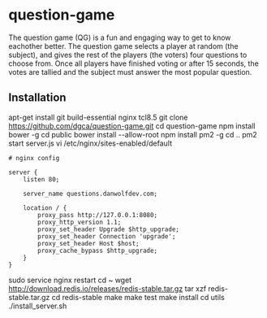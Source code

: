 # question-game

The question game (QG) is a fun and engaging way to get to know eachother better. The question game selects a player at random (the subject), and gives the rest of the players (the voters) four questions to choose from. Once all players have finished voting or after 15 seconds, the votes are tallied and the subject must answer the most popular question.

## Installation
apt-get install git build-essential nginx tcl8.5
git clone https://github.com/dgca/question-game.git
cd question-game
npm install bower -g
cd public
bower install --allow-root
npm install pm2 -g
cd ..
pm2 start server.js
vi /etc/nginx/sites-enabled/default
```
# nginx config

server {
    listen 80;

    server_name questions.danwolfdev.com;

    location / {
        proxy_pass http://127.0.0.1:8080;
        proxy_http_version 1.1;
        proxy_set_header Upgrade $http_upgrade;
        proxy_set_header Connection 'upgrade';
        proxy_set_header Host $host;
        proxy_cache_bypass $http_upgrade;
    }
}
```
sudo service nginx restart
cd ~
wget http://download.redis.io/releases/redis-stable.tar.gz
tar xzf redis-stable.tar.gz
cd redis-stable
make
make test
make install
cd utils
./install_server.sh
